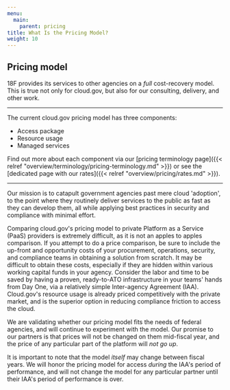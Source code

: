 ```yaml
---
menu:
  main:
    parent: pricing
title: What Is the Pricing Model?
weight: 10
---
```


## Pricing model

18F provides its services to other agencies on a _full_ cost-recovery model. This is true not only for cloud.gov, but also for our consulting, delivery, and other work.

---

The current cloud.gov pricing model has three components:

- Access package
- Resource usage
- Managed services

Find out more about each component via our [pricing terminology page]({{< relref "overview/terminology/pricing-terminology.md" >}}) or see the [dedicated page with our rates]({{< relref "overview/pricing/rates.md" >}}).

---
Our mission is to catapult government agencies past mere cloud 'adoption', to the point where they routinely deliver services to the public as fast as they can develop them, all while applying best practices in security and compliance with minimal effort.

Comparing cloud.gov's pricing model to private Platform as a Service (PaaS) providers is extremely difficult, as it is not an apples to apples comparison. If you attempt to do a price comparison, be sure to include the up-front and opportunity costs of your procurement, operations, security, and compliance teams in obtaining a solution from scratch. It may be difficult to obtain these costs, especially if they are hidden within various working capital funds in your agency. Consider the labor and time to be saved by having a proven, ready-to-ATO infrastructure in your teams' hands from Day One, via a relatively simple Inter-agency Agreement (IAA). Cloud.gov's resource usage is already priced competitively with the private market, and is the superior option in reducing compliance friction to access the cloud.

We are validating whether our pricing model fits the needs of federal agencies, and will continue to experiment with the model. Our promise to our partners is that prices will not be changed on them mid-fiscal year, and the price of any particular part of the platform will *not go up*.

It is important to note that the model _itself_ may change between fiscal years. We will honor the pricing model for access _during_ the IAA's period of performance, and will not change the model for any particular partner until their IAA's period of performance is over.
